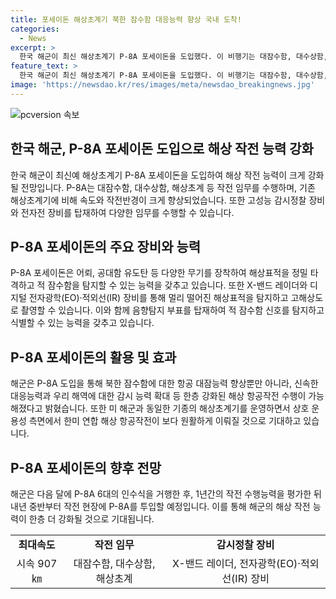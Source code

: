 ```yaml
---
title: 포세이돈 해상초계기 북한 잠수함 대응능력 향상 국내 도착!
categories:
  - News
excerpt: >
  한국 해군이 최신 해상초계기 P-8A 포세이돈을 도입했다. 이 비행기는 대잠수함, 대수상함, 해상초계 등 다양한 임무를 수행할 수 있으며, 기존 P-3보다 더 빠르고 작전반경도 넓다. 해상표적을 탐지할 수 있는 레이더와 고해상도 장비뿐만 아니라 무장 또한 갖추고 있다. 이로써 한국 해군의 해상 항공작전 능력이 강화되며, 미국과의 연합작전에도 보다 원활해질 전망이다. P-8A는 내년 중반부터 작전에 투입될 예정이며, 다음 달에는 6대의 인수식이 예정되어 있다. (사진=해군 제공)
feature_text: >
  한국 해군이 최신 해상초계기 P-8A 포세이돈을 도입했다. 이 비행기는 대잠수함, 대수상함, 해상초계 등 다양한 임무를 수행할 수 있으며, 기존 P-3보다 더 빠르고 작전반경도 넓다. 해상표적을 탐지할 수 있는 레이더와 고해상도 장비뿐만 아니라 무장 또한 갖추고 있다. 이로써 한국 해군의 해상 항공작전 능력이 강화되며, 미국과의 연합작전에도 보다 원활해질 전망이다. P-8A는 내년 중반부터 작전에 투입될 예정이며, 다음 달에는 6대의 인수식이 예정되어 있다. (사진=해군 제공)
image: 'https://newsdao.kr/res/images/meta/newsdao_breakingnews.jpg'
---
```


<p><img src="https://newsdao.kr/res/images/meta/newsdao_breakingnews.jpg" alt="pcversion 속보" /></p>

<h2 data-ke-size="size26">한국 해군, P-8A 포세이돈 도입으로 해상 작전 능력 강화</h2>

<p data-ke-size="size16">한국 해군이 최신예 해상초계기 P-8A 포세이돈을 도입하여 해상 작전 능력이 크게 강화될 전망입니다. P-8A는 대잠수함, 대수상함, 해상초계 등 작전 임무를 수행하며, 기존 해상초계기에 비해 속도와 작전반경이 크게 향상되었습니다. 또한 고성능 감시정찰 장비와 전자전 장비를 탑재하여 다양한 임무를 수행할 수 있습니다.</p>

<h2 data-ke-size="size26">P-8A 포세이돈의 주요 장비와 능력</h2>

<p data-ke-size="size16">P-8A 포세이돈은 어뢰, 공대함 유도탄 등 다양한 무기를 장착하여 해상표적을 정밀 타격하고 적 잠수함을 탐지할 수 있는 능력을 갖추고 있습니다. 또한 X-밴드 레이더와 디지털 전자광학(EO)·적외선(IR) 장비를 통해 멀리 떨어진 해상표적을 탐지하고 고해상도로 촬영할 수 있습니다. 이와 함께 음향탐지 부표를 탑재하여 적 잠수함 신호를 탐지하고 식별할 수 있는 능력을 갖추고 있습니다.</p>

<h2 data-ke-size="size26">P-8A 포세이돈의 활용 및 효과</h2>

<p data-ke-size="size16">해군은 P-8A 도입을 통해 북한 잠수함에 대한 항공 대잠능력 향상뿐만 아니라, 신속한 대응능력과 우리 해역에 대한 감시 능력 확대 등 한층 강화된 해상 항공작전 수행이 가능해졌다고 밝혔습니다. 또한 미 해군과 동일한 기종의 해상초계기를 운영하면서 상호 운용성 측면에서 한미 연합 해상 항공작전이 보다 원활하게 이뤄질 것으로 기대하고 있습니다.</p>

<h2 data-ke-size="size26">P-8A 포세이돈의 향후 전망</h2>

<p data-ke-size="size16">해군은 다음 달에 P-8A 6대의 인수식을 거행한 후, 1년간의 작전 수행능력을 평가한 뒤 내년 중반부터 작전 현장에 P-8A를 투입할 예정입니다. 이를 통해 해군의 해상 작전 능력이 한층 더 강화될 것으로 기대됩니다.</p>

<table>
  <tr>
    <td style="text-align: center; height: 17px;"><b>최대속도</b></td>
    <td style="text-align: center; height: 17px;"><b>작전 임무</b></td>
    <td style="text-align: center; height: 17px;"><b>감시정찰 장비</b></td>
  </tr>
  <tr>
    <td style="text-align: center; height: 17px;">시속 907㎞</td>
    <td style="text-align: center; height: 17px;">대잠수함, 대수상함, 해상초계</td>
    <td style="text-align: center; height: 17px;">X-밴드 레이더, 전자광학(EO)·적외선(IR) 장비</td>
  </tr>
</table>

<p data-ke-size="size16">&nbsp;</p>

